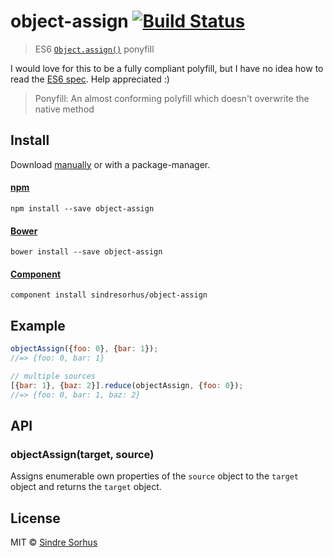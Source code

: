 # object-assign [![Build Status](https://travis-ci.org/sindresorhus/object-assign.png?branch=master)](http://travis-ci.org/sindresorhus/object-assign)

> ES6 [`Object.assign()`](http://www.2ality.com/2014/01/object-assign.html) ponyfill

I would love for this to be a fully compliant polyfill, but I have no idea how to read the [ES6 spec](https://people.mozilla.org/~jorendorff/es6-draft.html#sec-object.assign). Help appreciated :)

> Ponyfill: An almost conforming polyfill which doesn't overwrite the native method


## Install

Download [manually](https://github.com/sindresorhus/object-assign/releases) or with a package-manager.

#### [npm](https://npmjs.org/package/object-assign)

```
npm install --save object-assign
```

#### [Bower](http://bower.io)

```
bower install --save object-assign
```

#### [Component](https://github.com/component/component)

```
component install sindresorhus/object-assign
```


## Example

```js
objectAssign({foo: 0}, {bar: 1});
//=> {foo: 0, bar: 1}

// multiple sources
[{bar: 1}, {baz: 2}].reduce(objectAssign, {foo: 0});
//=> {foo: 0, bar: 1, baz: 2}
```


## API

### objectAssign(target, source)

Assigns enumerable own properties of the `source` object to the `target` object and returns the `target` object.


## License

MIT © [Sindre Sorhus](http://sindresorhus.com)

